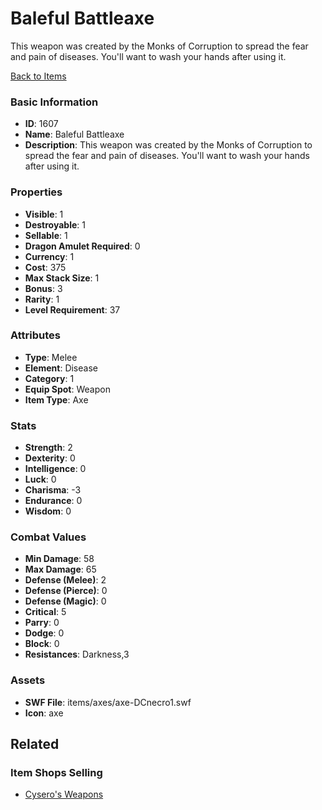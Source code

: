 # Baleful Battleaxe

This weapon was created by the Monks of Corruption to spread the fear and pain of diseases. You'll want to wash your hands after using it. 

[Back to Items](../items.md)

### Basic Information

- **ID**: 1607
- **Name**: Baleful Battleaxe
- **Description**: This weapon was created by the Monks of Corruption to spread the fear and pain of diseases. You&#039;ll want to wash your hands after using it. 

### Properties

- **Visible**: 1
- **Destroyable**: 1
- **Sellable**: 1
- **Dragon Amulet Required**: 0
- **Currency**: 1
- **Cost**: 375
- **Max Stack Size**: 1
- **Bonus**: 3
- **Rarity**: 1
- **Level Requirement**: 37

### Attributes

- **Type**: Melee
- **Element**: Disease
- **Category**: 1
- **Equip Spot**: Weapon
- **Item Type**: Axe

### Stats

- **Strength**: 2
- **Dexterity**: 0
- **Intelligence**: 0
- **Luck**: 0
- **Charisma**: -3
- **Endurance**: 0
- **Wisdom**: 0

### Combat Values

- **Min Damage**: 58
- **Max Damage**: 65
- **Defense (Melee)**: 2
- **Defense (Pierce)**: 0
- **Defense (Magic)**: 0
- **Critical**: 5
- **Parry**: 0
- **Dodge**: 0
- **Block**: 0
- **Resistances**: Darkness,3

### Assets

- **SWF File**: items/axes/axe-DCnecro1.swf
- **Icon**: axe

## Related

### Item Shops Selling

- [Cysero's Weapons](../item-shops/44-cysero-s-weapons.md)

